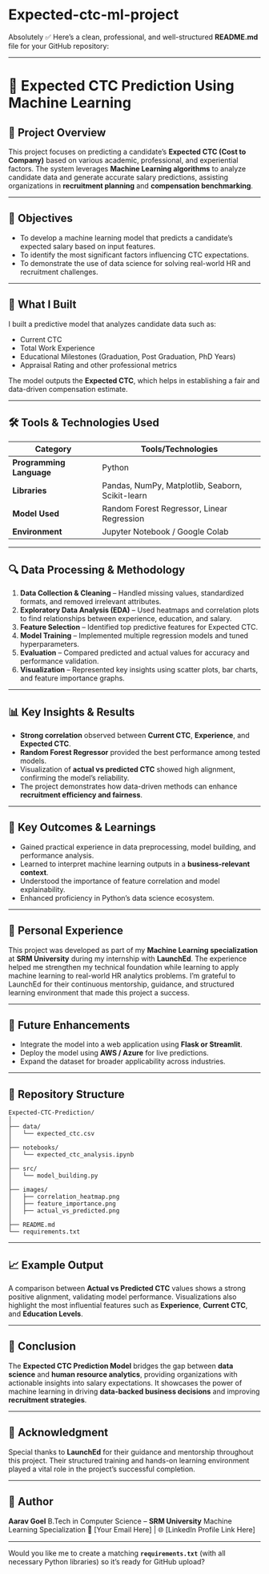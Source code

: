 # Expected-ctc-ml-project
Absolutely ✅ Here’s a clean, professional, and well-structured **README.md** file for your GitHub repository:

---

# 💼 Expected CTC Prediction Using Machine Learning

## 📘 Project Overview

This project focuses on predicting a candidate’s **Expected CTC (Cost to Company)** based on various academic, professional, and experiential factors.
The system leverages **Machine Learning algorithms** to analyze candidate data and generate accurate salary predictions, assisting organizations in **recruitment planning** and **compensation benchmarking**.

---

## 🎯 Objectives

* To develop a machine learning model that predicts a candidate’s expected salary based on input features.
* To identify the most significant factors influencing CTC expectations.
* To demonstrate the use of data science for solving real-world HR and recruitment challenges.

---

## 🧠 What I Built

I built a predictive model that analyzes candidate data such as:

* Current CTC
* Total Work Experience
* Educational Milestones (Graduation, Post Graduation, PhD Years)
* Appraisal Rating and other professional metrics

The model outputs the **Expected CTC**, which helps in establishing a fair and data-driven compensation estimate.

---

## 🛠 Tools & Technologies Used

| Category                 | Tools/Technologies                               |
| ------------------------ | ------------------------------------------------ |
| **Programming Language** | Python                                           |
| **Libraries**            | Pandas, NumPy, Matplotlib, Seaborn, Scikit-learn |
| **Model Used**           | Random Forest Regressor, Linear Regression       |
| **Environment**          | Jupyter Notebook / Google Colab                  |

---

## 🔍 Data Processing & Methodology

1. **Data Collection & Cleaning** – Handled missing values, standardized formats, and removed irrelevant attributes.
2. **Exploratory Data Analysis (EDA)** – Used heatmaps and correlation plots to find relationships between experience, education, and salary.
3. **Feature Selection** – Identified top predictive features for Expected CTC.
4. **Model Training** – Implemented multiple regression models and tuned hyperparameters.
5. **Evaluation** – Compared predicted and actual values for accuracy and performance validation.
6. **Visualization** – Represented key insights using scatter plots, bar charts, and feature importance graphs.

---

## 📊 Key Insights & Results

* **Strong correlation** observed between **Current CTC**, **Experience**, and **Expected CTC**.
* **Random Forest Regressor** provided the best performance among tested models.
* Visualization of **actual vs predicted CTC** showed high alignment, confirming the model’s reliability.
* The project demonstrates how data-driven methods can enhance **recruitment efficiency and fairness**.

---

## 🌟 Key Outcomes & Learnings

* Gained practical experience in data preprocessing, model building, and performance analysis.
* Learned to interpret machine learning outputs in a **business-relevant context**.
* Understood the importance of feature correlation and model explainability.
* Enhanced proficiency in Python’s data science ecosystem.

---

## 💬 Personal Experience

This project was developed as part of my **Machine Learning specialization** at **SRM University** during my internship with **LaunchEd**.
The experience helped me strengthen my technical foundation while learning to apply machine learning to real-world HR analytics problems.
I’m grateful to LaunchEd for their continuous mentorship, guidance, and structured learning environment that made this project a success.

---

## 🚀 Future Enhancements

* Integrate the model into a web application using **Flask or Streamlit**.
* Deploy the model using **AWS / Azure** for live predictions.
* Expand the dataset for broader applicability across industries.

---

## 📂 Repository Structure

```
Expected-CTC-Prediction/
│
├── data/
│   └── expected_ctc.csv
│
├── notebooks/
│   └── expected_ctc_analysis.ipynb
│
├── src/
│   └── model_building.py
│
├── images/
│   ├── correlation_heatmap.png
│   ├── feature_importance.png
│   ├── actual_vs_predicted.png
│
├── README.md
└── requirements.txt
```

---

## 📈 Example Output

A comparison between **Actual vs Predicted CTC** values shows a strong positive alignment, validating model performance.
Visualizations also highlight the most influential features such as **Experience**, **Current CTC**, and **Education Levels**.

---

## 🏁 Conclusion

The **Expected CTC Prediction Model** bridges the gap between **data science** and **human resource analytics**, providing organizations with actionable insights into salary expectations.
It showcases the power of machine learning in driving **data-backed business decisions** and improving **recruitment strategies**.

---

## 👏 Acknowledgment

Special thanks to **LaunchEd** for their guidance and mentorship throughout this project.
Their structured training and hands-on learning environment played a vital role in the project’s successful completion.

---

## 🧩 Author

**Aarav Goel**
B.Tech in Computer Science – **SRM University**
Machine Learning Specialization
📧 [Your Email Here] | 🌐 [LinkedIn Profile Link Here]

---

Would you like me to create a matching **`requirements.txt`** (with all necessary Python libraries) so it’s ready for GitHub upload?
